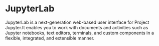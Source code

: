 
# JupyterLab
JupyterLab is a next-generation web-based user interface for Project Jupyter.It enables you to work with documents and activities such as Jupyter notebooks, text editors, terminals, and custom components in a flexible, integrated, and extensible manner.
